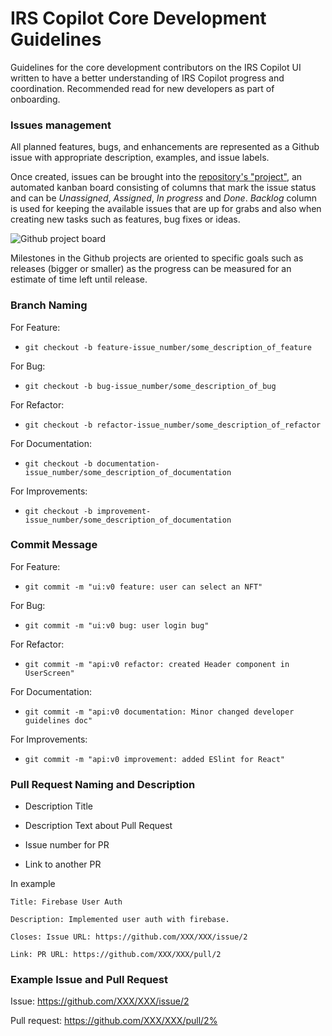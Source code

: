 # IRS Copilot Core Development Guidelines

Guidelines for the core development contributors on the IRS Copilot UI written to have a better understanding of IRS Copilot progress and coordination. Recommended read for new developers as part of onboarding.

### Issues management

All planned features, bugs, and enhancements are represented as a Github issue with appropriate description, examples, and issue labels.

Once created, issues can be brought into the [repository's "project"](https://github.com/orgs/XXX/projects/2), an automated kanban board consisting of columns that mark the issue status and can be _Unassigned_, _Assigned_, _In progress_ and _Done_. _Backlog_ column is used for keeping the available issues that are up for grabs and also when creating new tasks such as features, bug fixes or ideas.

![Github project board](https://i.imgur.com/aLWa5HQ.png)

Milestones in the Github projects are oriented to specific goals such as releases (bigger or smaller) as the progress can be measured for an estimate of time left until release.

### Branch Naming

For Feature:

- `git checkout -b feature-issue_number/some_description_of_feature`

For Bug:

- `git checkout -b bug-issue_number/some_description_of_bug`

For Refactor:

- `git checkout -b refactor-issue_number/some_description_of_refactor`

For Documentation:

- `git checkout -b documentation-issue_number/some_description_of_documentation`

For Improvements:

- `git checkout -b improvement-issue_number/some_description_of_documentation`

### Commit Message

For Feature:

- `git commit -m "ui:v0 feature: user can select an NFT"`

For Bug:

- `git commit -m "ui:v0 bug: user login bug"`

For Refactor:

- `git commit -m "api:v0 refactor: created Header component in UserScreen"`

For Documentation:

- `git commit -m "api:v0 documentation: Minor changed developer guidelines doc"`

For Improvements:

- `git commit -m "api:v0 improvement: added ESlint for React"`

### Pull Request Naming and Description

- Description Title

- Description Text about Pull Request

- Issue number for PR

- Link to another PR

In example

```
Title: Firebase User Auth

Description: Implemented user auth with firebase.

Closes: Issue URL: https://github.com/XXX/XXX/issue/2

Link: PR URL: https://github.com/XXX/XXX/pull/2
```

### Example Issue and Pull Request

Issue: https://github.com/XXX/XXX/issue/2

Pull request: https://github.com/XXX/XXX/pull/2%